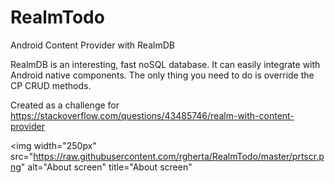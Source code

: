 # RealmTodo
Android Content Provider with RealmDB

RealmDB is an interesting, fast noSQL database. It can easily integrate with Android native components. The only thing you need to do is override the CP CRUD methods.

Created as a challenge for 
https://stackoverflow.com/questions/43485746/realm-with-content-provider

<img width="250px" src="https://raw.githubusercontent.com/rgherta/RealmTodo/master/prtscr.png" alt="About screen" title="About screen"</img>
